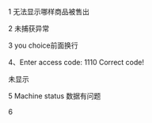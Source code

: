 1 无法显示哪样商品被售出



2 未捕获异常



3 you choice前面换行



4、Enter access code: 1110 Correct code!

未显示



5 Machine status 数据有问题



6 